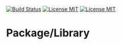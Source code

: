 [![Build Status](https://travis-ci.com/Ferror/symfony-package.svg?branch=master)](https://travis-ci.com/Ferror/symfony-package)
[![License MIT](https://img.shields.io/apm/l/vim-mode.svg)](https://opensource.org/licenses/MIT)
[![License MIT](https://img.shields.io/badge/symfony-flex-blue.svg)](https://img.shields.io/badge/symfony-flex-blue.svg)

# Package/Library

